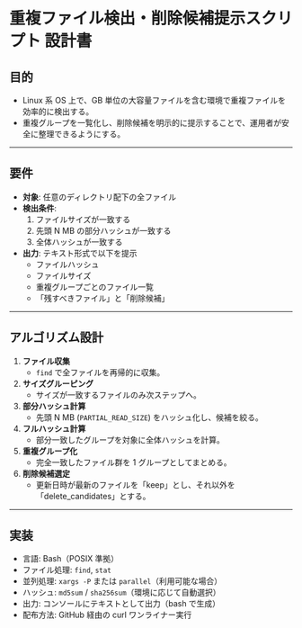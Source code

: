 # 重複ファイル検出・削除候補提示スクリプト 設計書

## 目的

- Linux 系 OS 上で、GB 単位の大容量ファイルを含む環境で重複ファイルを効率的に検出する。
- 重複グループを一覧化し、削除候補を明示的に提示することで、運用者が安全に整理できるようにする。

---

## 要件

- **対象**: 任意のディレクトリ配下の全ファイル
- **検出条件**:
  1. ファイルサイズが一致する
  2. 先頭 N MB の部分ハッシュが一致する
  3. 全体ハッシュが一致する
- **出力**: テキスト形式で以下を提示
  - ファイルハッシュ
  - ファイルサイズ
  - 重複グループごとのファイル一覧
  - 「残すべきファイル」と「削除候補」

---

## アルゴリズム設計

1. **ファイル収集**
   - `find` で全ファイルを再帰的に収集。
2. **サイズグルーピング**
   - サイズが一致するファイルのみ次ステップへ。
3. **部分ハッシュ計算**
   - 先頭 N MB (`PARTIAL_READ_SIZE`) をハッシュ化し、候補を絞る。
4. **フルハッシュ計算**
   - 部分一致したグループを対象に全体ハッシュを計算。
5. **重複グループ化**
   - 完全一致したファイル群を 1 グループとしてまとめる。
6. **削除候補選定**
   - 更新日時が最新のファイルを「keep」とし、それ以外を「delete_candidates」とする。

---

## 実装

- 言語: Bash（POSIX 準拠）
- ファイル処理: `find`, `stat`
- 並列処理: `xargs -P` または `parallel`（利用可能な場合）
- ハッシュ: `md5sum` / `sha256sum`（環境に応じて自動選択）
- 出力: コンソールにテキストとして出力（bash で生成）
- 配布方法: GitHub 経由の curl ワンライナー実行
